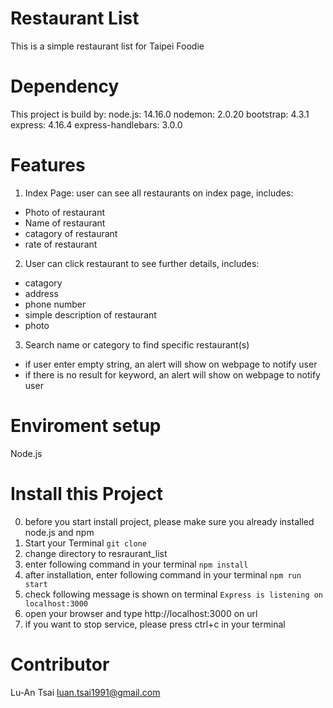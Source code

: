# Restaurant List

 This is a simple restaurant list for Taipei Foodie
# Dependency 
This project is build by:
node.js: 14.16.0
nodemon: 2.0.20
bootstrap: 4.3.1
express: 4.16.4
express-handlebars: 3.0.0

# Features

1. Index Page: user can see all restaurants on index page, includes:
- Photo of restaurant
- Name of restaurant
- catagory of restaurant
- rate of restaurant

2. User can click restaurant to see further details, includes:
- catagory
- address
- phone number
- simple description of restaurant
- photo

3. Search name or category to find specific restaurant(s)
- if user enter empty string, an alert will show on webpage to notify user
- if there is no result for keyword, an alert will show on webpage to notify user

# Enviroment setup
Node.js
# Install this Project
0. before you start install project, please make sure you already installed node.js and npm
1. Start your Terminal 
```git clone ```
2. change directory to resraurant_list
3. enter following command in your terminal
```npm install```
4. after installation, enter following command in your terminal
```npm run start```
5. check following message is shown on terminal
```Express is listening on localhost:3000```
6. open your browser and type http://localhost:3000 on url 
7. if you want to stop service, please press ctrl+c in your terminal

# Contributor
Lu-An Tsai
luan.tsai1991@gmail.com